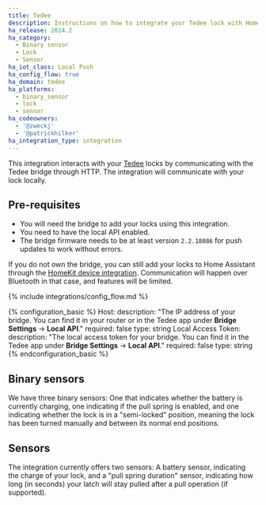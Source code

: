 ```yaml
---
title: Tedee
description: Instructions on how to integrate your Tedee lock with Home Assistant.
ha_release: 2024.2
ha_category:
  - Binary sensor
  - Lock
  - Sensor
ha_iot_class: Local Push
ha_config_flow: true
ha_domain: tedee
ha_platforms:
  - binary_sensor
  - lock
  - sensor
ha_codeowners:
  - '@zweckj'
  - '@patrickhilker'
ha_integration_type: integration
---
```


This integration interacts with your [Tedee](https://tedee.com) locks by communicating with the Tedee bridge through HTTP. The integration will communicate with your lock locally.

## Pre-requisites

- You will need the bridge to add your locks using this integration.
- You need to have the local API enabled.
- The bridge firmware needs to be at least version `2.2.18086` for push updates to work without errors.

If you do not own the bridge, you can still add your locks to Home Assistant through the [HomeKit device integration](/integrations/homekit_controller.markdown). Communication will happen over Bluetooth in that case, and features will be limited.

{% include integrations/config_flow.md %}

{% configuration_basic %}
Host:
  description: "The IP address of your bridge. You can find it in your router or in the Tedee app under **Bridge Settings** -> **Local API**."
  required: false
  type: string
Local Access Token:
  description: "The local access token for your bridge. You can find it in the Tedee app under **Bridge Settings** -> **Local API**."
  required: false
  type: string
{% endconfiguration_basic %}

## Binary sensors

We have three binary sensors: One that indicates whether the battery is currently charging, one indicating if the pull spring is enabled, and one indicating whether the lock is in a "semi-locked" position, meaning the lock has been turned manually and between its normal end positions.

## Sensors

The integration currently offers two sensors: A battery sensor, indicating the charge of your lock, and a "pull spring duration" sensor, indicating how long (in seconds) your latch will stay pulled after a pull operation (if supported). 
